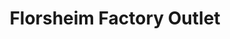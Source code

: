 ---
title: "Florsheim Factory Outlet"
url: /south-melbourne/florsheim-factory-outlet/
shop: Kleidung
---